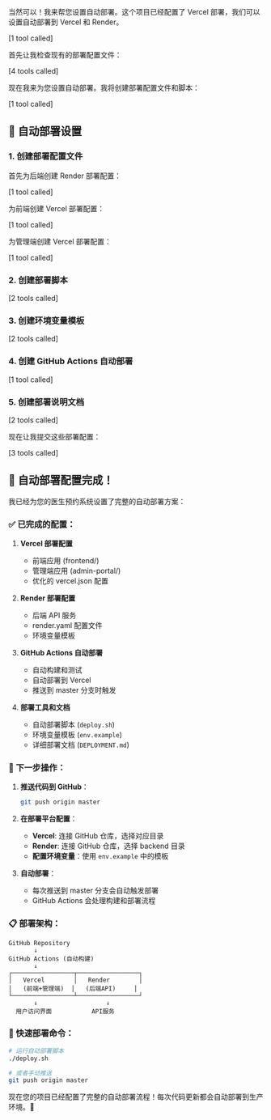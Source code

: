 当然可以！我来帮您设置自动部署。这个项目已经配置了 Vercel 部署，我们可以设置自动部署到 Vercel 和 Render。

[1 tool called]

首先让我检查现有的部署配置文件：

[4 tools called]

现在我来为您设置自动部署。我将创建部署配置文件和脚本：

[1 tool called]

## 🚀 自动部署设置

### 1. 创建部署配置文件

首先为后端创建 Render 部署配置：

[1 tool called]

为前端创建 Vercel 部署配置：

[1 tool called]

为管理端创建 Vercel 部署配置：

[1 tool called]

### 2. 创建部署脚本

[2 tools called]

### 3. 创建环境变量模板

[2 tools called]

### 4. 创建 GitHub Actions 自动部署

[1 tool called]

### 5. 创建部署说明文档

[2 tools called]

现在让我提交这些部署配置：

[3 tools called]

## 🎉 自动部署配置完成！

我已经为您的医生预约系统设置了完整的自动部署方案：

### ✅ 已完成的配置：

1. **Vercel 部署配置**

   - 前端应用 (frontend/)
   - 管理端应用 (admin-portal/)
   - 优化的 vercel.json 配置

2. **Render 部署配置**

   - 后端 API 服务
   - render.yaml 配置文件
   - 环境变量模板

3. **GitHub Actions 自动部署**

   - 自动构建和测试
   - 自动部署到 Vercel
   - 推送到 master 分支时触发

4. **部署工具和文档**
   - 自动部署脚本 (`deploy.sh`)
   - 环境变量模板 (`env.example`)
   - 详细部署文档 (`DEPLOYMENT.md`)

### 🚀 下一步操作：

1. **推送代码到 GitHub**：

   ```bash
   git push origin master
   ```

2. **在部署平台配置**：

   - **Vercel**: 连接 GitHub 仓库，选择对应目录
   - **Render**: 连接 GitHub 仓库，选择 backend 目录
   - **配置环境变量**：使用 `env.example` 中的模板

3. **自动部署**：
   - 每次推送到 master 分支会自动触发部署
   - GitHub Actions 会处理构建和部署流程

### 📋 部署架构：

```
GitHub Repository
       ↓
GitHub Actions (自动构建)
       ↓
┌─────────────────┬─────────────────┐
│   Vercel        │   Render        │
│   (前端+管理端)  │   (后端API)     │
└─────────────────┴─────────────────┘
       ↓                   ↓
  用户访问界面           API服务
```

### 🔧 快速部署命令：

```bash
# 运行自动部署脚本
./deploy.sh

# 或者手动推送
git push origin master
```

现在您的项目已经配置了完整的自动部署流程！每次代码更新都会自动部署到生产环境。🎉
